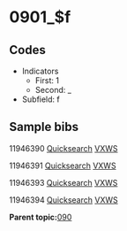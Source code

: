 # 0901\_$f

## Codes

-   Indicators
    -   First: 1
    -   Second: \_
-   Subfield: f

## Sample bibs

11946390 [Quicksearch](https://search.library.yale.edu/catalog/11946390) [VXWS](http://prodorbis.library.yale.edu:7014/vxws/GetHoldingsService?bibId=11946390)

11946391 [Quicksearch](https://search.library.yale.edu/catalog/11946391) [VXWS](http://prodorbis.library.yale.edu:7014/vxws/GetHoldingsService?bibId=11946391)

11946393 [Quicksearch](https://search.library.yale.edu/catalog/11946393) [VXWS](http://prodorbis.library.yale.edu:7014/vxws/GetHoldingsService?bibId=11946393)

11946394 [Quicksearch](https://search.library.yale.edu/catalog/11946394) [VXWS](http://prodorbis.library.yale.edu:7014/vxws/GetHoldingsService?bibId=11946394)

**Parent topic:**[090](../../tags/090/090.md)


